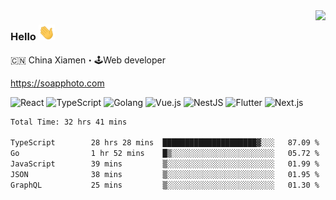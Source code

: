 <img align="right" src="https://github-readme-stats.vercel.app/api?username=yiiu&show_icons=false&bg_color=30,e96443,904e95&title_color=fff&text_color=fff" />

### Hello <img src="https://raw.githubusercontent.com/ABSphreak/ABSphreak/master/gifs/Hi.gif" width="26px" />
 
🇨🇳 China Xiamen・🕹Web developer

https://soapphoto.com

<p align="left"><img src="https://cdn.svgporn.com/logos/react.svg" alt="React" width="32" height="32"/> <img src="https://cdn.svgporn.com/logos/typescript-icon.svg" alt="TypeScript" width="32" height="32"/> <img src="https://cdn.svgporn.com/logos/gopher.svg" alt="Golang" width="32" height="32"/> <img src="https://cdn.svgporn.com/logos/vue.svg" alt="Vue.js" width="32" height="32"/> <img src="https://cdn.svgporn.com/logos/nestjs.svg" alt="NestJS" width="32" height="32"/> <img src="https://cdn.svgporn.com/logos/flutter.svg" alt="Flutter" width="32" height="32"/> <img src="https://cdn.svgporn.com/logos/nextjs-icon.svg" alt="Next.js" width="32" height="32"/></p>


<!--START_SECTION:waka-->

```txt
Total Time: 32 hrs 41 mins

TypeScript        28 hrs 28 mins  █████████████████████▓░░░   87.09 %
Go                1 hr 52 mins    █▒░░░░░░░░░░░░░░░░░░░░░░░   05.72 %
JavaScript        39 mins         ▒░░░░░░░░░░░░░░░░░░░░░░░░   01.99 %
JSON              38 mins         ▒░░░░░░░░░░░░░░░░░░░░░░░░   01.95 %
GraphQL           25 mins         ▒░░░░░░░░░░░░░░░░░░░░░░░░   01.30 %
```

<!--END_SECTION:waka-->
